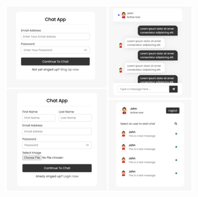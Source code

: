 ![This is an image](https://github.com/Malshi623/Chat-Application/blob/main/img/My%20project-1%20(1).png?raw=true)
